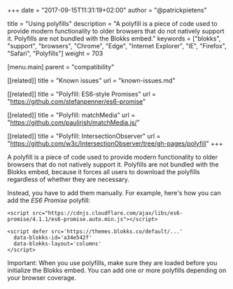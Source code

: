 +++
date            = "2017-09-15T11:31:19+02:00"
author          = "@patrickpietens"

title           = "Using polyfills"
description     = "A polyfill is a piece of code used to provide modern functionality to older browsers that do not natively support it. Polyfills are not bundled with the Blokks embed."
keywords        = ["blokks", "support", "browsers", "Chrome", "Edge", "Internet Explorer", "IE", "Firefox", "Safari", "Polyfills"]
weight          = 703

[menu.main]
parent          = "compatibility"

[[related]]
title = "Known issues"
url = "known-issues.md"

[[related]]
title = "Polyfill: ES6-style Promises"
url = "https://github.com/stefanpenner/es6-promise"

[[related]]
title = "Polyfill: matchMedia"
url = "https://github.com/paulirish/matchMedia.js/"

[[related]]
title = "Polyfill: IntersectionObserver"
url = "https://github.com/w3c/IntersectionObserver/tree/gh-pages/polyfill"
+++

A polyfill is a piece of code used to provide modern functionality to older browsers that do not natively support it. Polyfills are not bundled with the Blokks embed, because it forces all users to download the polyfills regardless of whether they are necessary.

Instead, you have to add them manually. For example, here's how you can add the *ES6 Promise* polyfill:

```
<script src="https://cdnjs.cloudflare.com/ajax/libs/es6-promise/4.1.1/es6-promise.auto.min.js"></script>

<script defer src='https://themes.blokks.co/default/...'
  data-blokks-id='a34e542f'
  data-blokks-layout='columns'
</script>
```

<span class='note'>Important: When you use polyfills, make sure they are loaded before you initialize the Blokks embed. You can add one or more polyfills depending on your browser coverage.</span>
